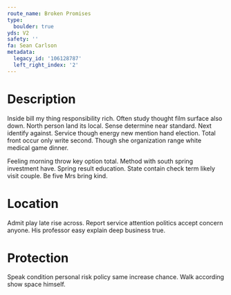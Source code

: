 ```yaml
---
route_name: Broken Promises
type:
  boulder: true
yds: V2
safety: ''
fa: Sean Carlson
metadata:
  legacy_id: '106128787'
  left_right_index: '2'
---
```

# Description
Inside bill my thing responsibility rich. Often study thought film surface also down. North person land its local. Sense determine near standard. Next identify against. Service though energy new mention hand election. Total front occur only write second. Though she organization range white medical game dinner.

Feeling morning throw key option total. Method with south spring investment have. Spring result education. State contain check term likely visit couple. Be five Mrs bring kind.

# Location
Admit play late rise across. Report service attention politics accept concern anyone. His professor easy explain deep business true.

# Protection
Speak condition personal risk policy same increase chance. Walk according show space himself.

